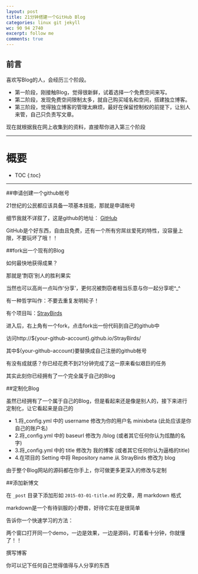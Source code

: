 ```yaml
---
layout: post
title: 21分钟搭建一个GitHub Blog
categories: linux git jekyll
wc: 90 94 2740
excerpt: follow me
comments: true
---
```


## 前言

喜欢写Blog的人，会经历三个阶段。

* 第一阶段，刚接触Blog，觉得很新鲜，试着选择一个免费空间来写。
* 第二阶段，发现免费空间限制太多，就自己购买域名和空间，搭建独立博客。
* 第三阶段，觉得独立博客的管理太麻烦，最好在保留控制权的前提下，让别人来管，自己只负责写文章。

现在就根据我在网上收集到的资料，直接帮你进入第三个阶段

---

# 概要

* TOC
{:toc}


---


##申请创建一个github帐号

21世纪的公民都应该具备一项基本技能，那就是申请帐号

细节我就不详叙了，这是github的地址：
[GitHub](https://github.com/)

GitHub是个好东西，自由且免费，还有一个所有穷屌丝爱死的特性，没容量上限，不要玩坏了哦！！

##fork出一个现有的Blog

如何最快地获得成果？

那就是‘剽窃’别人的胜利果实

当然也可以高尚一点叫作‘分享’，更何况被剽窃者相当乐意与你一起分享呢^_^

有一种哲学叫作：不要去重复发明轮子！

有个项目叫：[StrayBirds](https://github.com/minixalpha/StrayBirds/tree/gh-pages)

进入后，右上角有一个fork，点击fork出一份代码到自己的github中

访问http://${your-github-account}.github.io/StrayBirds/

其中${your-github-account}要替换成自己注册的github帐号

有没有成就感？你已经花费不到21分钟完成了这一原来看似艰巨的任务

其实此刻你已经拥有了一个完全属于自己的Blog


##定制化Blog

虽然已经拥有了一个属于自己的Blog，但是看起来还是像是别人的，接下来进行定制化，让它看起来是自己的


* 1.将_config.yml 中的 username 修改为你的用户名 minixbeta (此处应该是你自己的账户名)
* 2.将_config.yml 中的 baseurl 修改为 /blog (或者其它任何你认为炫酷的名字)
* 3.将_config.yml 中的 title 修改为 我的博客 (或者其它任何你认为逼格的title)
* 4.在项目的 Setting 中将 Repository name 从 StrayBirds 修改为 blog 

由于整个Blog网站的源码都在你手上，你可做更多更深入的修改与定制


##添加新博文

在 `_post` 目录下添加形如 `2015-03-01-title.md` 的文章，用 markdown 格式

markdown是一个有待驯服的小野兽，好待它实在是很简单

告诉你一个快速学习的方法：

两个窗口打开同一个demo，一边是效果，一边是源码，盯着看十分钟，你就懂了！！

撰写博客

你可以记下任何自己觉得值得与人分享的东西



